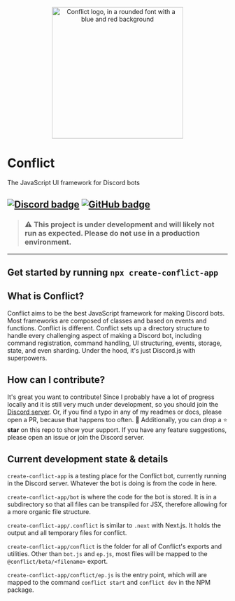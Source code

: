 
<p align="center">
<img alt="Conflict logo, in a rounded font with a blue and red background" src="https://conflictframework.repl.co/conflict.svg" width="300">
</p>

# Conflict
The JavaScript UI framework for Discord bots

[![
    Discord badge
](
    https://img.shields.io/discord/921962253262155876?color=%235865f2&label=%20&logo=Discord&logoColor=white
)](
    https://discord.gg/jCgArsS7ub
)
[![
    GitHub badge
](
    https://img.shields.io/github/last-commit/yodalightsabr/conflict?color=%23222&label=%20%20%20&logo=GitHub&logoColor=white
)](
    https://github.com/yodalightsabr/conflict
)
--------
> ### ⚠️ This project is under development and will likely not run as expected. Please do not use in a production environment.
--------
Get started by running `npx create-conflict-app`
--------


## What is Conflict?
Conflict aims to be the best JavaScript framework for making Discord bots. Most frameworks are composed of classes and based on events and functions. Conflict is different. Conflict sets up a directory structure to handle every challenging aspect of making a Discord bot, including command registration, command handling, UI structuring, events, storage, state, and even sharding. Under the hood, it's just Discord.js with superpowers.

## How can I contribute?
It's great you want to contribute! Since I probably have a lot of progress locally and it is still very much under development, so you should join the [Discord server](https://discord.gg/KuAHEnbj5v).
Or, if you find a typo in any of my readmes or docs, please open a PR, because that happens too often. 🤪
Additionally, you can drop a ⭐ **star** on this repo to show your support. If you have any feature suggestions, please open an issue or join the Discord server.

## Current development state & details

`create-conflict-app` is a testing place for the Conflict bot, currently running in the Discord server. Whatever the bot is doing is from the code in here.

`create-conflict-app/bot` is where the code for the bot is stored. It is in a subdirectory so that all files can be transpiled for JSX, therefore allowing for a more organic file structure.

`create-conflict-app/.conflict` is similar to `.next` with Next.js. It holds the output and all temporary files for conflict.

`create-conflict-app/conflict` is the folder for all of Conflict's exports and utilities. Other than `bot.js` and `ep.js`, most files will be mapped to the `@conflict/beta/<filename>` export.

`create-conflict-app/conflict/ep.js` is the entry point, which will are mapped to the command `conflict start` and `conflict dev` in the NPM package.
